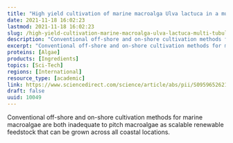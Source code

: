 ```yaml
---
title: "High yield cultivation of marine macroalga Ulva lactuca in a multi-tubular airlift photobioreactor: A scalable model for quality feedstock"
date: 2021-11-18 16:02:23
lastmod: 2021-11-18 16:02:23
slug: /high-yield-cultivation-marine-macroalga-ulva-lactuca-multi-tubular-airlift-photobioreactor
description: "Conventional off-shore and on-shore cultivation methods for marine macroalgae are both inadequate to pitch macroalgae as scalable renewable feedstock that can be grown across all coastal&nbsp;locations."
excerpt: "Conventional off-shore and on-shore cultivation methods for marine macroalgae are both inadequate to pitch macroalgae as scalable renewable feedstock that can be grown across all coastal&nbsp;locations."
proteins: [Algae]
products: [Ingredients]
topics: [Sci-Tech]
regions: [International]
resource_type: [academic]
link: https://www.sciencedirect.com/science/article/abs/pii/S0959652621039226
draft: false
uuid: 10049
---
```

Conventional off-shore and on-shore cultivation methods for marine
macroalgae are both inadequate to pitch macroalgae as scalable renewable
feedstock that can be grown across all coastal locations.
